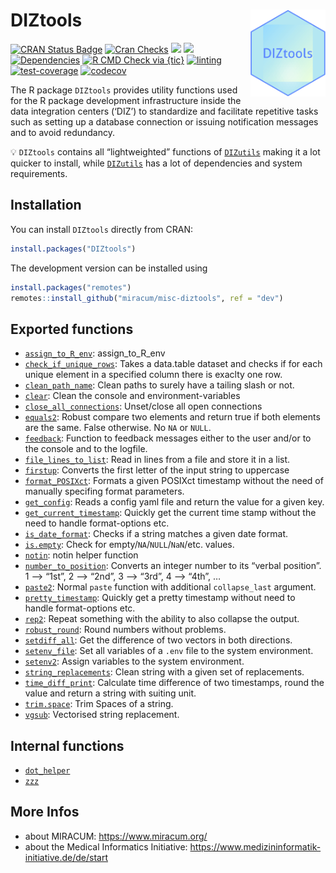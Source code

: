 
<!-- !!! ############################################################ !!! -->
<!-- This page is auto generated from `README.qmd`. -->
<!-- Don't change the .md file manually! -->
<!-- !!! ############################################################ !!! -->

# DIZtools <img src="man/figures/logo.png" align="right" width="120" />

<!-- badges: start -->

[![CRAN Status
Badge](https://www.r-pkg.org/badges/version-ago/DIZtools.png)](https://cran.r-project.org/package=DIZtools)
[![Cran
Checks](https://badges.cranchecks.info/worst/DIZtools.svg)](https://cran.r-project.org/web/checks/check_results_DIZtools.html)
[![](http://cranlogs.r-pkg.org/badges/grand-total/DIZtools?color=blue.png)](https://cran.r-project.org/package=DIZtools)
[![](http://cranlogs.r-pkg.org/badges/last-month/DIZtools?color=blue.png)](https://cran.r-project.org/package=DIZtools)
[![Dependencies](https://tinyverse.netlify.com/badge/DIZtools.png)](https://cran.r-project.org/package=DIZtools)
[![R CMD Check via
{tic}](https://github.com/miracum/misc-diztools/workflows/R%20CMD%20Check%20via%20%7Btic%7D/badge.svg?branch=main)](https://github.com/miracum/misc-diztools)
[![linting](https://github.com/miracum/misc-diztools/workflows/lint/badge.svg?branch=main)](https://github.com/miracum/misc-diztools)
[![test-coverage](https://github.com/miracum/misc-diztools/workflows/test-coverage/badge.svg?branch=main)](https://github.com/miracum/misc-diztools)
[![codecov](https://codecov.io/gh/miracum/misc-diztools/branch/main/graph/badge.svg)](https://app.codecov.io/gh/miracum/misc-diztools)
<!-- badges: end -->

The R package `DIZtools` provides utility functions used for the R
package development infrastructure inside the data integration centers
(‘DIZ’) to standardize and facilitate repetitive tasks such as setting
up a database connection or issuing notification messages and to avoid
redundancy.

:bulb: `DIZtools` contains all “lightweighted” functions of
[`DIZutils`](https://github.com/miracum/misc-dizutils) making it a lot
quicker to install, while
[`DIZutils`](https://github.com/miracum/misc-dizutils) has a lot of
dependencies and system requirements.

## Installation

You can install `DIZtools` directly from CRAN:

``` r
install.packages("DIZtools")
```

The development version can be installed using

``` r
install.packages("remotes")
remotes::install_github("miracum/misc-diztools", ref = "dev")
```

## Exported functions

-   [`assign_to_R_env`](./R/assign_to_R_env.R): assign_to_R_env
-   [`check_if_unique_rows`](./R/check_if_unique_rows.R): Takes a
    data.table dataset and checks if for each unique element in a
    specified column there is exaclty one row.
-   [`clean_path_name`](./R/clean_path_name.R): Clean paths to surely
    have a tailing slash or not.
-   [`clear`](./R/clear.R): Clean the console and environment-variables
-   [`close_all_connections`](./R/close_all_connections.R): Unset/close
    all open connections
-   [`equals2`](./R/equals2.R): Robust compare two elements and return
    true if both elements are the same. False otherwise. No `NA` or
    `NULL`.
-   [`feedback`](./R/feedback.R): Function to feedback messages either
    to the user and/or to the console and to the logfile.
-   [`file_lines_to_list`](./R/file_lines_to_list.R): Read in lines from
    a file and store it in a list.
-   [`firstup`](./R/firstup.R): Converts the first letter of the input
    string to uppercase
-   [`format_POSIXct`](./R/format_POSIXct.R): Formats a given POSIXct
    timestamp without the need of manually specifing format parameters.
-   [`get_config`](./R/get_config.R): Reads a config yaml file and
    return the value for a given key.
-   [`get_current_timestamp`](./R/get_current_timestamp.R): Quickly get
    the current time stamp without the need to handle format-options
    etc.
-   [`is_date_format`](./R/is_date_format.R): Checks if a string matches
    a given date format.
-   [`is.empty`](./R/is.empty.R): Check for empty/`NA`/`NULL`/`NaN`/etc.
    values.
-   [`notin`](./R/notin.R): notin helper function
-   [`number_to_position`](./R/number_to_position.R): Converts an
    integer number to its “verbal position”. 1 –\> “1st”, 2 –\> “2nd”, 3
    –\> “3rd”, 4 –\> “4th”, …
-   [`paste2`](./R/paste2.R): Normal `paste` function with additional
    `collapse_last` argument.
-   [`pretty_timestamp`](./R/pretty_timestamp.R): Quickly get a pretty
    timestamp without need to handle format-options etc.
-   [`rep2`](./R/rep2.R): Repeat something with the ability to also
    collapse the output.
-   [`robust_round`](./R/robust_round.R): Round numbers without
    problems.
-   [`setdiff_all`](./R/setdiff_all.R): Get the difference of two
    vectors in both directions.
-   [`setenv_file`](./R/setenv_file.R): Set all variables of a `.env`
    file to the system environment.
-   [`setenv2`](./R/setenv2.R): Assign variables to the system
    environment.
-   [`string_replacements`](./R/string_replacements.R): Clean string
    with a given set of replacements.
-   [`time_diff_print`](./R/time_diff_print.R): Calculate time
    difference of two timestamps, round the value and return a string
    with suiting unit.
-   [`trim.space`](./R/trim.space.R): Trim Spaces of a string.
-   [`vgsub`](./R/vgsub.R): Vectorised string replacement.

## Internal functions

-   [`dot_helper`](./R/dot_helper.R)
-   [`zzz`](./R/zzz.R)

## More Infos

-   about MIRACUM: <https://www.miracum.org/>
-   about the Medical Informatics Initiative:
    <https://www.medizininformatik-initiative.de/de/start>
